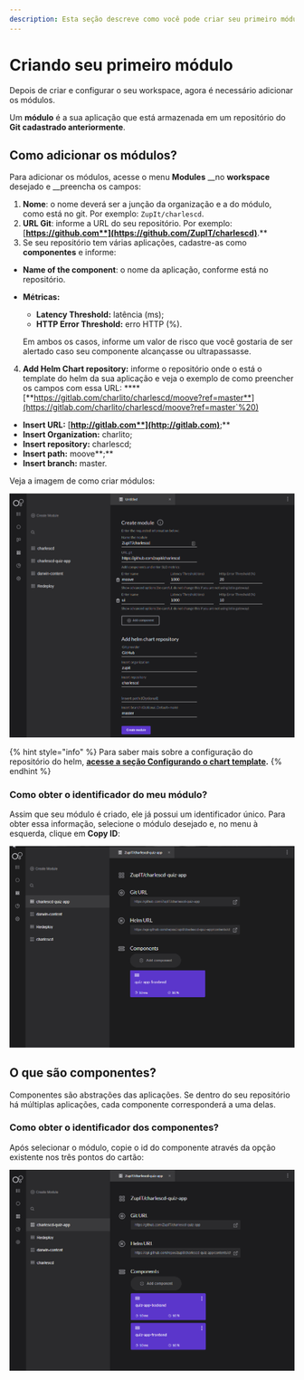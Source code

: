 ```yaml
---
description: Esta seção descreve como você pode criar seu primeiro módulo no Charles.
---
```


# Criando seu primeiro módulo

Depois de criar e configurar o seu workspace, agora é necessário adicionar os módulos. 

Um **módulo** é a sua aplicação que está armazenada em um repositório do **Git cadastrado anteriormente**.

## Como adicionar os módulos? 

Para adicionar os módulos, acesse o menu **Modules** __no **workspace** desejado e __preencha os campos:

1. **Nome**: o nome deverá ser a junção da organização e a do módulo, como está no git. Por exemplo: `ZupIt/charlescd`.
2. **URL Git**: informe a URL do seu repositório. Por exemplo: [**https://github.com**](https://github.com/ZupIT/charlescd)**.**
3. Se seu repositório tem várias aplicações, cadastre-as como **componentes** e informe: 

* **Name of the component**: o nome da aplicação, conforme está no repositório.
* **Métricas:** 

  * **Latency Threshold:** latência \(ms\);
  * **HTTP Error Threshold:**  erro HTTP \(%\). 

  Em ambos os casos, informe um valor de risco que você gostaria de ser alertado caso seu componente alcançasse ou ultrapassasse. 

4. **Add Helm Chart repository:** informe o repositório onde o está o template do helm da sua aplicação e veja o exemplo de como preencher os campos com essa URL:  ****[**https://gitlab.com/charlito/charlescd/moove?ref=master**](https://gitlab.com/charlito/charlescd/moove?ref=master`%20)

* **Insert URL:** [**http://gitlab.com**](http://gitlab.com)**;**
* **Insert Organization:** charlito; 
* **Insert repository:** charlescd;
* **Insert path:** moove**;** 
* **Insert branch:** master. 

Veja a imagem de como criar módulos: 

![](../../.gitbook/assets/creating-your-first-module.png)

{% hint style="info" %}
Para saber mais sobre a configuração do repositório do helm, [**acesse a seção Configurando o chart template**](configurando-o-chart-template.md)**.** 
{% endhint %}

### Como obter o identificador do meu módulo?

Assim que seu módulo é criado, ele já possui um identificador único. Para obter essa informação, selecione o módulo desejado e, no menu à esquerda, clique em **Copy ID**:

![](../../.gitbook/assets/copy-module-id.gif)

## O que são componentes? 

Componentes são abstrações das aplicações. Se dentro do seu repositório há múltiplas aplicações, cada componente corresponderá a uma delas.

### Como obter o identificador dos componentes?

Após selecionar o módulo, copie o id do componente através da opção existente nos três pontos do cartão:

![](../../.gitbook/assets/copy-component-id.gif)

